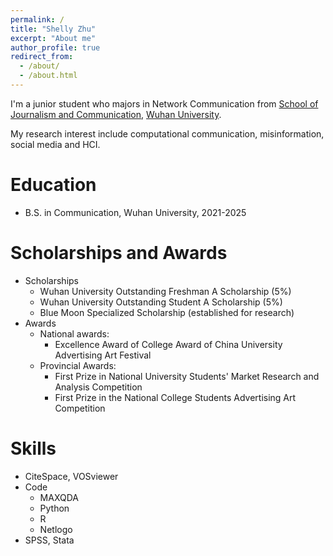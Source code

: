 ```yaml
---
permalink: /
title: "Shelly Zhu"
excerpt: "About me"
author_profile: true
redirect_from: 
  - /about/
  - /about.html
---
```



I'm a junior student who majors in Network Communication from [School of Journalism and Communication](http://journal.whu.edu.cn/), [Wuhan University](https://www.whu.edu.cn/).

My research interest include computational communication, misinformation, social media and HCI.


Education
======
* B.S. in Communication, Wuhan University, 2021-2025


Scholarships and Awards
======
* Scholarships
  * Wuhan University Outstanding Freshman A Scholarship (5%)
  * Wuhan University Outstanding Student A Scholarship (5%)
  * Blue Moon Specialized Scholarship (established for research)
* Awards
  * National awards:
    * Excellence Award of College Award of China University Advertising Art Festival
  * Provincial Awards:
    * First Prize in National University Students' Market Research and Analysis Competition
    * First Prize in the National College Students Advertising Art Competition
    
Skills
======
* CiteSpace, VOSviewer
* Code
  * MAXQDA
  * Python
  * R
  * Netlogo
* SPSS, Stata

